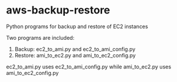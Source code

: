 # aws-backup-restore
Python programs for backup and restore of EC2 instances

Two programs are included: 
1. Backup: ec2_to_ami.py and ec2_to_ami_config.py
2. Restore: ami_to_ec2.py and ami_to_ec2_config.py

ec2_to_ami.py uses ec2_to_ami_config.py while ami_to_ec2.py uses ami_to_ec2_config.py
